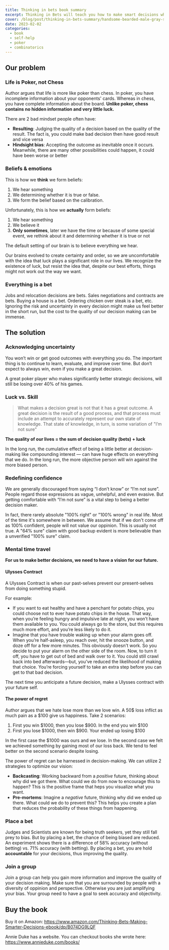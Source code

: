 ```yaml
---
title: Thinking in bets book summary
excerpt: Thinking in Bets will teach you how to make smart decisions when you do not have all the facts.
cover: /blog/post/thinking-in-bets-summary/handsome-bearded-male-gray-shirt-is-playing-poker-sitting-table-casino-he-is-making-bets-waiting-big-win-gambling-money-games-fortune.jpg
date: 2023-02-02
categories:
  - book
  - self-help
  - poker
  - combinatorics
---
```


## Our problem

### Life is Poker, not Chess

Author argues that life is more like poker than chess.
In poker, you have incomplete information about your opponents' cards.
Whereas in chess, you have complete information about the board.
**Unlike poker, chess contains no hidden information and very little luck.**

There are 2 bad mindset people often have:

- **Resulting**: Judging the quality of a decision based on the quality of the result.
  The fact is, you could make bad decision then have good result and vice versa
- **Hindsight bias**: Accepting the outcome as inevitable once it occurs. Meanwhile,
  there are many other possibilities could happen, it could have been worse or better

### Beliefs & emotions

This is how we **think** we form beliefs:

1. We hear something
2. We determining whether it is true or false.
3. We form the belief based on the calibration.

Unfortunately, this is how we **actually** form beliefs:

1. We hear something
2. We believe it
3. **Only sometimes**, later we have the time or because of some special event,
   we rethink about it and determining whether it is true or not

The default setting of our brain is to believe everything we hear.

Our brains evolved to create certainty and order, so we are
uncomfortable with the idea that luck plays a significant role in our lives.
We recognize the existence of luck, but resist the idea that,
despite our best efforts, things might not work out the way we want.

### Everything is a bet

Jobs and relocation decisions are bets. Sales negotiations and contracts are bets.
Buying a house is a bet. Ordering chicken over steak is a bet, etc.
Ignoring the risk and uncertainty in every decision might make us feel better in the short run,
but the cost to the quality of our decision making can be immense.

## The solution

### Acknowledging uncertainty

You won’t win or get good outcomes with everything you do.
The important thing is to continue to learn, evaluate, and improve over time.
But don’t expect to always win, even if you make a great decision.

A great poker player who makes significantly better strategic decisions, will
still be losing over 40% of his games.

### Luck vs. Skill

> What makes a decision great is not that it has a great outcome.
> A great decision is the result of a good process,
> and that process must include an attempt to accurately represent our own state of knowledge.
> That state of knowledge, in turn, is some variation of "I’m not sure"

**The quality of our lives = the sum of decision quality (bets) + luck**

In the long run, the cumulative effect of being a little better at decision-making
like compounding interest — can have huge effects on everything that we do.
In the long run, the more objective person will win against the more biased person.

### Redefining confidence

We are generally discouraged from saying “I don’t know” or “I’m not sure”.
People regard those expressions as vague, unhelpful, and even evasive.
But getting comfortable with “I’m not sure” is a vital step to being a better decision maker.

In fact, there rarely absolute "100% right" or "100% wrong" in real life.
Most of the time it's somewhere in between.
We assume that if we don't come off as 100% confident, people will not value our oppinion.
This is usually not true. A "64% sure" claim with good backup evident is more believable
than a unverified "100% sure" claim.

### Mental time travel

**For us to make better decisions, we need to have a vision for our future.**

#### Ulysses Contract

A Ulysses Contract is when our past-selves prevent our present-selves from doing something stupid.

For example:

- If you want to eat healthy and have a penchant for potato chips,
  you could choose not to ever have potato chips in the house.
  That way, when you’re feeling hungry and impulsive late at night,
  you won’t have them available to you. You could always go to the store,
  but this requires much more effort, and you’re less likely to do it.
- Imagine that you have trouble waking up when your alarm goes off.
  When you’re half-asleep, you reach over, hit the snooze button,
  and doze off for a few more minutes. This obviously doesn't work.
  So you decide to put your alarm on the other side of the room.
  Now, to turn it off, you have to get out of bed and walk over to it.
  You could still crawl back into bed afterwards—but, you’ve reduced the
  likelihood of making that choice. You’re forcing yourself to take an extra step
  before you can get to that bad decision.

The next time you anticipate a future decision, make a Ulysses contract with your future self.

#### The power of regret

Author argues that we hate lose more than we love win. A 50$ loss inflict
as much pain as a $100 give us happiness. Take 2 scenarios:

1. First you win $1000, then you lose $900. In the end you win $100
2. First you lose $1000, then win $900. Your ended up losing $100

In the first case the $1000 was ours and we lose. In the second case we felt
we achieved something by gaining most of our loss back. We tend to feel better
on the second scenario despite losing.

The power of regret can be harnessed in decision-making.
We can utilize 2 strategies to optimize our vision:

- **Backcasting**: Working backward from a _positive_ future, thinking about why did we got there.
  What could we do from now to encourage this to happen? This is the positive frame that heps you
  visualize what you want.
- **Pre-mortems**: Imagine a _negative_ future, thinking why did we ended up there.
  What could we do to prevent this? This helps you create a plan that reduces the probability
  of these things from happening.

### Place a bet

Judges and Scientists are known for being truth seekers, yet they still fall prey to bias.
But by placing a bet, the chance of being biased are reduced. An experiment shows there is a
difference of 58% accuracy (without betting) vs. 71% accuracy (with betting).
By placing a bet, you are hold **accountable** for your decisions, thus improving the quality.

### Join a group

Join a group can help you gain more information and improve the quality of your decision making.
Make sure that you are surrounded by people with a diversity of oppinion and perspective.
Otherwise you are just amplifying your bias.
Your group need to have a goal to seek accuracy and objectivity.

## Buy the book

Buy it on Amazon: https://www.amazon.com/Thinking-Bets-Making-Smarter-Decisions-ebook/dp/B074DG9LQF

Annie Duke has a website. You can checkout books she wrote here: https://www.annieduke.com/books/
